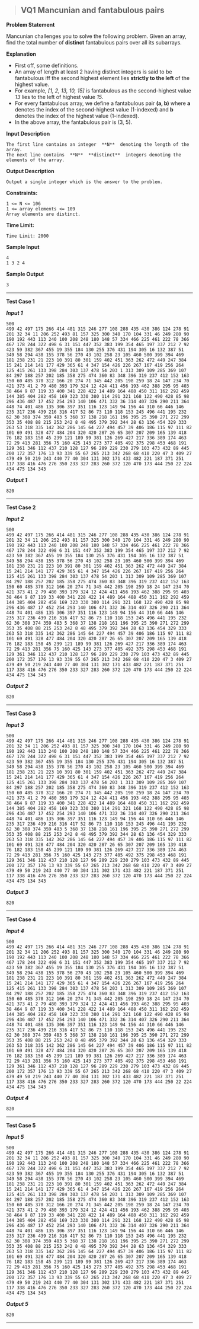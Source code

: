 
> ## VQ1 Mancunian and fantabulous pairs

**Problem Statement**

Mancunian challenges you to solve the following problem. Given an array, find the total number of  **distinct**  fantabulous pairs over all its subarrays.

**Explanation**
- First off, some definitions.  
- An array of length at least 2 having distinct integers is said to be fantabulous iff the second highest element lies  **strictly to the left**  of the highest value. 
- For example,  _[1, 2, 13, 10, 15]_  is fantabulous as the second-highest value  _13_  lies to the left of highest value  _15_.  
- For every fantabulous array, we define a fantabulous pair  **(a, b)**  where  **a**  denotes the index of the second-highest value (1-indexed) and  **b**  denotes the index of the highest value (1-indexed). 
- In the above array, the fantabulous pair is (3, 5).  

**Input Description**  

    The first line contains an integer  **N**  denoting the length of the array. 
    The next line contains  **N**  **distinct**  integers denoting the elements of the array.

**Output Description**  

    Output a single integer which is the answer to the problem.

**Constraints:**  

    1 <= N <= 106  
    1 <= array elements <= 109  
    Array elements are distinct.

**Time Limit:**

    Time Limit: 2000

**Sample Input**

    4
	1 3 2 4

**Sample Output**

    3

<hr/>

**Test Case 1**

***Input 1***

    500
	499 42 497 175 266 414 481 315 246 277 108 288 435 430 386 124 278 91 201 32 34 11 206 252 493 81 157 325 300 340 170 104 331 46 249 280 90 190 192 443 113 240 100 208 248 180 148 57 334 466 225 461 222 78 366 467 178 244 322 498 6 31 151 447 352 383 199 354 465 197 337 212 7 92 423 59 382 367 455 19 355 184 130 255 376 431 194 305 16 132 387 51 349 58 294 438 155 378 56 270 43 102 258 23 105 460 500 399 394 469 181 238 231 21 223 10 391 80 301 159 402 451 363 262 472 449 247 384 15 241 214 141 177 429 365 61 4 347 154 426 226 267 167 419 256 264 125 415 261 133 398 284 303 137 478 54 203 1 313 309 109 285 369 107 84 297 188 257 202 185 358 275 474 360 83 348 396 319 237 412 152 163 150 60 485 370 312 166 20 274 71 345 442 205 198 259 18 24 147 234 70 421 373 41 2 79 480 393 179 324 12 424 411 456 193 462 388 295 95 403 38 464 9 87 119 33 400 341 228 422 14 489 164 488 450 311 162 292 459 144 385 404 282 458 169 323 330 380 114 291 321 168 122 490 428 85 98 296 436 487 17 452 254 293 140 106 471 332 36 314 407 326 290 211 364 448 74 401 486 135 306 397 351 116 123 149 94 156 44 310 66 446 146 235 317 236 439 216 316 417 52 86 73 110 118 153 245 496 441 195 232 62 30 308 374 359 483 5 368 37 138 218 161 196 395 25 390 271 272 299 353 35 408 88 215 253 242 8 48 495 379 392 344 28 63 136 454 329 333 263 53 318 335 142 362 286 145 64 227 494 457 39 406 186 115 97 111 82 101 69 491 328 477 484 204 320 420 287 26 65 307 207 209 165 139 418 76 182 183 158 45 239 121 189 99 381 126 269 427 217 336 389 174 463 72 29 413 281 356 75 160 425 143 273 377 405 492 375 298 453 468 191 129 361 346 112 437 210 128 127 96 289 229 230 279 103 473 432 89 445 200 172 357 176 13 93 339 55 67 265 213 342 268 68 410 220 47 3 409 27 479 49 50 219 243 440 77 40 304 131 302 171 433 482 221 187 371 251 117 338 416 476 276 350 233 327 283 260 372 120 470 173 444 250 22 224 434 475 134 343

***Output 1***

    820

<hr/>

**Test Case 2**

***Input 2***

    500
	499 42 497 175 266 414 481 315 246 277 108 288 435 430 386 124 278 91 201 32 34 11 206 252 493 81 157 325 300 340 170 104 331 46 249 280 90 190 192 443 113 240 100 208 248 180 148 57 334 466 225 461 222 78 366 467 178 244 322 498 6 31 151 447 352 383 199 354 465 197 337 212 7 92 423 59 382 367 455 19 355 184 130 255 376 431 194 305 16 132 387 51 349 58 294 438 155 378 56 270 43 102 258 23 105 460 500 399 394 469 181 238 231 21 223 10 391 80 301 159 402 451 363 262 472 449 247 384 15 241 214 141 177 429 365 61 4 347 154 426 226 267 167 419 256 264 125 415 261 133 398 284 303 137 478 54 203 1 313 309 109 285 369 107 84 297 188 257 202 185 358 275 474 360 83 348 396 319 237 412 152 163 150 60 485 370 312 166 20 274 71 345 442 205 198 259 18 24 147 234 70 421 373 41 2 79 480 393 179 324 12 424 411 456 193 462 388 295 95 403 38 464 9 87 119 33 400 341 228 422 14 489 164 488 450 311 162 292 459 144 385 404 282 458 169 323 330 380 114 291 321 168 122 490 428 85 98 296 436 487 17 452 254 293 140 106 471 332 36 314 407 326 290 211 364 448 74 401 486 135 306 397 351 116 123 149 94 156 44 310 66 446 146 235 317 236 439 216 316 417 52 86 73 110 118 153 245 496 441 195 232 62 30 308 374 359 483 5 368 37 138 218 161 196 395 25 390 271 272 299 353 35 408 88 215 253 242 8 48 495 379 392 344 28 63 136 454 329 333 263 53 318 335 142 362 286 145 64 227 494 457 39 406 186 115 97 111 82 101 69 491 328 477 484 204 320 420 287 26 65 307 207 209 165 139 418 76 182 183 158 45 239 121 189 99 381 126 269 427 217 336 389 174 463 72 29 413 281 356 75 160 425 143 273 377 405 492 375 298 453 468 191 129 361 346 112 437 210 128 127 96 289 229 230 279 103 473 432 89 445 200 172 357 176 13 93 339 55 67 265 213 342 268 68 410 220 47 3 409 27 479 49 50 219 243 440 77 40 304 131 302 171 433 482 221 187 371 251 117 338 416 476 276 350 233 327 283 260 372 120 470 173 444 250 22 224 434 475 134 343

***Output 2***

    820

<hr/>

**Test Case 3**

***Input 3***

    500
	499 42 497 175 266 414 481 315 246 277 108 288 435 430 386 124 278 91 201 32 34 11 206 252 493 81 157 325 300 340 170 104 331 46 249 280 90 190 192 443 113 240 100 208 248 180 148 57 334 466 225 461 222 78 366 467 178 244 322 498 6 31 151 447 352 383 199 354 465 197 337 212 7 92 423 59 382 367 455 19 355 184 130 255 376 431 194 305 16 132 387 51 349 58 294 438 155 378 56 270 43 102 258 23 105 460 500 399 394 469 181 238 231 21 223 10 391 80 301 159 402 451 363 262 472 449 247 384 15 241 214 141 177 429 365 61 4 347 154 426 226 267 167 419 256 264 125 415 261 133 398 284 303 137 478 54 203 1 313 309 109 285 369 107 84 297 188 257 202 185 358 275 474 360 83 348 396 319 237 412 152 163 150 60 485 370 312 166 20 274 71 345 442 205 198 259 18 24 147 234 70 421 373 41 2 79 480 393 179 324 12 424 411 456 193 462 388 295 95 403 38 464 9 87 119 33 400 341 228 422 14 489 164 488 450 311 162 292 459 144 385 404 282 458 169 323 330 380 114 291 321 168 122 490 428 85 98 296 436 487 17 452 254 293 140 106 471 332 36 314 407 326 290 211 364 448 74 401 486 135 306 397 351 116 123 149 94 156 44 310 66 446 146 235 317 236 439 216 316 417 52 86 73 110 118 153 245 496 441 195 232 62 30 308 374 359 483 5 368 37 138 218 161 196 395 25 390 271 272 299 353 35 408 88 215 253 242 8 48 495 379 392 344 28 63 136 454 329 333 263 53 318 335 142 362 286 145 64 227 494 457 39 406 186 115 97 111 82 101 69 491 328 477 484 204 320 420 287 26 65 307 207 209 165 139 418 76 182 183 158 45 239 121 189 99 381 126 269 427 217 336 389 174 463 72 29 413 281 356 75 160 425 143 273 377 405 492 375 298 453 468 191 129 361 346 112 437 210 128 127 96 289 229 230 279 103 473 432 89 445 200 172 357 176 13 93 339 55 67 265 213 342 268 68 410 220 47 3 409 27 479 49 50 219 243 440 77 40 304 131 302 171 433 482 221 187 371 251 117 338 416 476 276 350 233 327 283 260 372 120 470 173 444 250 22 224 434 475 134 343

***Output 3***

    820

<hr/>

**Test Case 4**

***Input 4***

    500
	499 42 497 175 266 414 481 315 246 277 108 288 435 430 386 124 278 91 201 32 34 11 206 252 493 81 157 325 300 340 170 104 331 46 249 280 90 190 192 443 113 240 100 208 248 180 148 57 334 466 225 461 222 78 366 467 178 244 322 498 6 31 151 447 352 383 199 354 465 197 337 212 7 92 423 59 382 367 455 19 355 184 130 255 376 431 194 305 16 132 387 51 349 58 294 438 155 378 56 270 43 102 258 23 105 460 500 399 394 469 181 238 231 21 223 10 391 80 301 159 402 451 363 262 472 449 247 384 15 241 214 141 177 429 365 61 4 347 154 426 226 267 167 419 256 264 125 415 261 133 398 284 303 137 478 54 203 1 313 309 109 285 369 107 84 297 188 257 202 185 358 275 474 360 83 348 396 319 237 412 152 163 150 60 485 370 312 166 20 274 71 345 442 205 198 259 18 24 147 234 70 421 373 41 2 79 480 393 179 324 12 424 411 456 193 462 388 295 95 403 38 464 9 87 119 33 400 341 228 422 14 489 164 488 450 311 162 292 459 144 385 404 282 458 169 323 330 380 114 291 321 168 122 490 428 85 98 296 436 487 17 452 254 293 140 106 471 332 36 314 407 326 290 211 364 448 74 401 486 135 306 397 351 116 123 149 94 156 44 310 66 446 146 235 317 236 439 216 316 417 52 86 73 110 118 153 245 496 441 195 232 62 30 308 374 359 483 5 368 37 138 218 161 196 395 25 390 271 272 299 353 35 408 88 215 253 242 8 48 495 379 392 344 28 63 136 454 329 333 263 53 318 335 142 362 286 145 64 227 494 457 39 406 186 115 97 111 82 101 69 491 328 477 484 204 320 420 287 26 65 307 207 209 165 139 418 76 182 183 158 45 239 121 189 99 381 126 269 427 217 336 389 174 463 72 29 413 281 356 75 160 425 143 273 377 405 492 375 298 453 468 191 129 361 346 112 437 210 128 127 96 289 229 230 279 103 473 432 89 445 200 172 357 176 13 93 339 55 67 265 213 342 268 68 410 220 47 3 409 27 479 49 50 219 243 440 77 40 304 131 302 171 433 482 221 187 371 251 117 338 416 476 276 350 233 327 283 260 372 120 470 173 444 250 22 224 434 475 134 343

***Output 4***

    820

<hr/>

**Test Case 5**

***Input 5***

    500
	499 42 497 175 266 414 481 315 246 277 108 288 435 430 386 124 278 91 201 32 34 11 206 252 493 81 157 325 300 340 170 104 331 46 249 280 90 190 192 443 113 240 100 208 248 180 148 57 334 466 225 461 222 78 366 467 178 244 322 498 6 31 151 447 352 383 199 354 465 197 337 212 7 92 423 59 382 367 455 19 355 184 130 255 376 431 194 305 16 132 387 51 349 58 294 438 155 378 56 270 43 102 258 23 105 460 500 399 394 469 181 238 231 21 223 10 391 80 301 159 402 451 363 262 472 449 247 384 15 241 214 141 177 429 365 61 4 347 154 426 226 267 167 419 256 264 125 415 261 133 398 284 303 137 478 54 203 1 313 309 109 285 369 107 84 297 188 257 202 185 358 275 474 360 83 348 396 319 237 412 152 163 150 60 485 370 312 166 20 274 71 345 442 205 198 259 18 24 147 234 70 421 373 41 2 79 480 393 179 324 12 424 411 456 193 462 388 295 95 403 38 464 9 87 119 33 400 341 228 422 14 489 164 488 450 311 162 292 459 144 385 404 282 458 169 323 330 380 114 291 321 168 122 490 428 85 98 296 436 487 17 452 254 293 140 106 471 332 36 314 407 326 290 211 364 448 74 401 486 135 306 397 351 116 123 149 94 156 44 310 66 446 146 235 317 236 439 216 316 417 52 86 73 110 118 153 245 496 441 195 232 62 30 308 374 359 483 5 368 37 138 218 161 196 395 25 390 271 272 299 353 35 408 88 215 253 242 8 48 495 379 392 344 28 63 136 454 329 333 263 53 318 335 142 362 286 145 64 227 494 457 39 406 186 115 97 111 82 101 69 491 328 477 484 204 320 420 287 26 65 307 207 209 165 139 418 76 182 183 158 45 239 121 189 99 381 126 269 427 217 336 389 174 463 72 29 413 281 356 75 160 425 143 273 377 405 492 375 298 453 468 191 129 361 346 112 437 210 128 127 96 289 229 230 279 103 473 432 89 445 200 172 357 176 13 93 339 55 67 265 213 342 268 68 410 220 47 3 409 27 479 49 50 219 243 440 77 40 304 131 302 171 433 482 221 187 371 251 117 338 416 476 276 350 233 327 283 260 372 120 470 173 444 250 22 224 434 475 134 343

***Output 5***

    820

<hr/>
